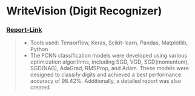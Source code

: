 # WriteVision (Digit Recognizer)

### [Report-Link](https://docs.google.com/document/d/1agym36iLZJrccqiuEg8l7v2BI8BsJiLSARPHrH3DBLU/edit?usp=sharing)

> - Tools used: Tensorflow, Keras, Scikit-learn, Pandas, Matplotlib, Python
> - The FCNN classification models were developed using various optimization algorithms, including SGD, VGD, SGD(momentum), SGD(NAG), AdaGrad, RMSProp, and Adam. These models were designed to classify digits and achieved a best performance accuracy of 98.42%. Additionally, a detailed report was also created.
